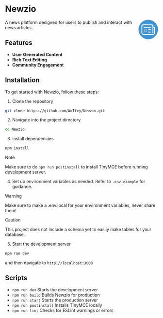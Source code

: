 # Newzio

<img src="/public/icon.svg" width="64" height="64" align="right" alt="Newzio" />

A news platform designed for users to publish and interact with news articles.

## Features

- **User Generated Content**
- **Rich Text Editing**
- **Community Engagement**

## Installation

To get started with Newzio, follow these steps:

1. Clone the repository

```sh
git clone https://github.com/WoIfey/Newzio.git
```

2. Navigate into the project directory

```sh
cd Newzio
```

3. Install dependencies

```sh
npm install
```

> [!NOTE]
> Make sure to do `npm run postinstall` to install TinyMCE before running development server.

4. Set up environment variables as needed. Refer to `.env.example` for guidance.

> [!WARNING]
> Make sure to make a .env.local for your environment variables, never share them!

> [!CAUTION]
> This project does not include a schema yet to easily make tables for your database.

5. Start the development server

```sh
npm run dev
```

and then navigate to `http://localhost:3000`

## Scripts

- `npm run dev` Starts the development server
- `npm run build` Builds Newzio for production
- `npm run start` Starts the production server
- `npm run postinstall` Installs TinyMCE locally
- `npm run lint` Checks for ESLint warnings or errors
